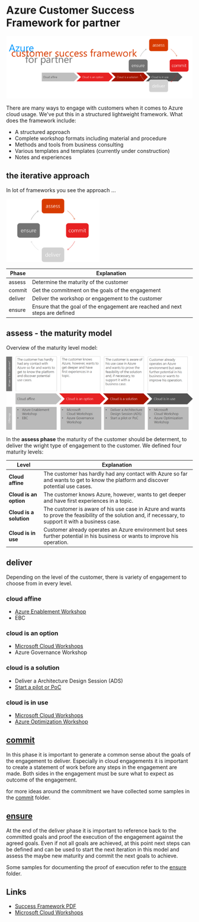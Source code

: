 # Azure Customer Success Framework for partner

![Logo](9_pics/Logo.png)

There are many ways to engage with customers when it comes to Azure cloud usage. We've put this in a structured lightweight framework.
What does the framework include:

- A structured approach
- Complete workshop formats including material and procedure
- Methods and tools from business consulting
- Various templates and templates
  (currently under construction)
- Notes and experiences

## the iterative approach

In lot of frameworks you see the approach ...

![iterative approach](9_pics/iterative.png)

|Phase|Explanation|
|---|---|
|assess|Determine the maturity of the customer|
|commit|Get the commitment on the goals of the engagement|
|deliver|Deliver the workshop or engagement to the customer|
|ensure|Ensure that the goal of the engagement are reached and next steps are defined|

## assess - the maturity model

Overview of the maturity level model:

![maturity level model overview](/9_pics/maturity.png)

In the __assess phase__ the maturity of the customer should be determent, to deliver the wright type of engagement to the customer. We defined four maturity levels:

|Level|Explanation|
|---|---|
|__Cloud affine__|The customer has hardly had any contact with Azure so far and wants to get to know the platform and discover potential use cases.|
|__Cloud is an option__|The customer knows Azure, however, wants to get deeper and have first experiences in a topic.|
|__Cloud is a solution__|The customer is aware of his use case in Azure and wants to prove the feasibility of the solution and, if necessary, to support it with a business case.|
|__Cloud is in use__|Customer already operates an Azure environment but sees further potential in his business or wants to improve his operation.|

## deliver

Depending on the level of the customer, there is variety of engagement to choose from in every level.

### cloud affine

- [Azure Enablement Workshop](3_deliver/azure-enablement-workshop.md)
- EBC

### cloud is an option

- [Microsoft Cloud Workshops](3_deliver/microsoft-cloud-workshop.md)
- Azure Governance Workshop

### cloud is a solution

- Deliver a Architecture Design Session (ADS)
- [Start a pilot or PoC](3_deliver/pilot-or-poc.md)

### cloud is in use

- [Microsoft Cloud Workshops](3_deliver/microsoft-cloud-workshop.md)
- [Azure Optimization Workshop](3_deliver/azure-optimization-workshop.md)

## [commit](2_commit/commit.md)

In this phase it is important to generate a common sense about the goals of the engagement to deliver. Especially in cloud engagements it is important to create a statement of work before any steps in the engagement are made. Both sides in the engagement must be sure what to expect as outcome of the engagement.

for more ideas around the commitment we have collected some samples in the [commit](2_commit/commit.md) folder.

## [ensure](4_ensure/ensure.md)

At the end of the deliver phase it is important to reference back to the committed goals and proof the execution of the engagement against the agreed goals. Even if not all goals are achieved, at this point next steps can be defined and can be used to start the next iteration in this model and assess the maybe new maturity and commit the next goals to achieve.

Some samples for documenting the proof of execution refer to the [ensure](4_ensure/ensure.md) folder.

## Links

- [Success Framework PDF](0_framework/Azure–CustomerSuccessFrameworkforPartner.pdf)
- [Microsoft Cloud Workshops](http://microsoftcloudworkshop.com/)
